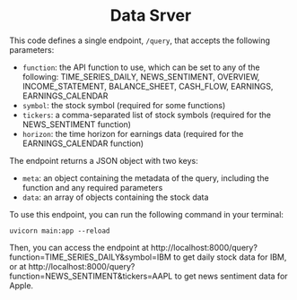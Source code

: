 <div align="center">
  <h1>Data Srver</h1>
</div>

This code defines a single endpoint, `/query`, that accepts the following parameters:

- `function`: the API function to use, which can be set to any of the following: TIME_SERIES_DAILY, NEWS_SENTIMENT, OVERVIEW, INCOME_STATEMENT, BALANCE_SHEET, CASH_FLOW, EARNINGS, EARNINGS_CALENDAR
- `symbol`: the stock symbol (required for some functions)
- `tickers`: a comma-separated list of stock symbols (required for the NEWS_SENTIMENT function)
- `horizon`: the time horizon for earnings data (required for the EARNINGS_CALENDAR function)

The endpoint returns a JSON object with two keys:

- `meta`: an object containing the metadata of the query, including the function and any required parameters
- `data`: an array of objects containing the stock data

To use this endpoint, you can run the following command in your terminal:

`uvicorn main:app --reload`

Then, you can access the endpoint at http://localhost:8000/query?function=TIME_SERIES_DAILY&symbol=IBM to get daily stock data for IBM, or at http://localhost:8000/query?function=NEWS_SENTIMENT&tickers=AAPL to get news sentiment data for Apple.



